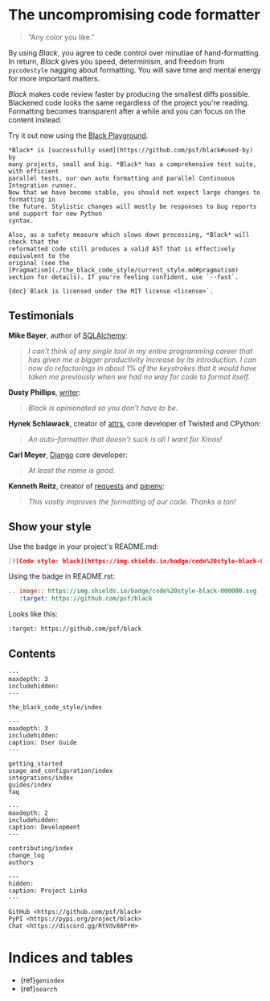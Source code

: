 <!--
black documentation master file, created by
sphinx-quickstart on Fri Mar 23 10:53:30 2018.
-->

# The uncompromising code formatter

> “Any color you like.”

By using _Black_, you agree to cede control over minutiae of hand-formatting. In return,
_Black_ gives you speed, determinism, and freedom from `pycodestyle` nagging about
formatting. You will save time and mental energy for more important matters.

_Black_ makes code review faster by producing the smallest diffs possible. Blackened
code looks the same regardless of the project you're reading. Formatting becomes
transparent after a while and you can focus on the content instead.

Try it out now using the [Black Playground](https://black.vercel.app).

```{admonition} Note - Black is now stable!
*Black* is [successfully used](https://github.com/psf/black#used-by) by
many projects, small and big. *Black* has a comprehensive test suite, with efficient
parallel tests, our own auto formatting and parallel Continuous Integration runner.
Now that we have become stable, you should not expect large changes to formatting in
the future. Stylistic changes will mostly be responses to bug reports and support for new Python
syntax.

Also, as a safety measure which slows down processing, *Black* will check that the
reformatted code still produces a valid AST that is effectively equivalent to the
original (see the
[Pragmatism](./the_black_code_style/current_style.md#pragmatism)
section for details). If you're feeling confident, use `--fast`.
```

```{note}
{doc}`Black is licensed under the MIT license <license>`.
```

## Testimonials

**Mike Bayer**, author of [SQLAlchemy](https://www.sqlalchemy.org/):

> _I can't think of any single tool in my entire programming career that has given me a
> bigger productivity increase by its introduction. I can now do refactorings in about
> 1% of the keystrokes that it would have taken me previously when we had no way for
> code to format itself._

**Dusty Phillips**,
[writer](https://smile.amazon.com/s/ref=nb_sb_noss?url=search-alias%3Daps&field-keywords=dusty+phillips):

> _Black is opinionated so you don't have to be._

**Hynek Schlawack**, creator of [attrs](https://www.attrs.org/), core developer of
Twisted and CPython:

> _An auto-formatter that doesn't suck is all I want for Xmas!_

**Carl Meyer**, [Django](https://www.djangoproject.com/) core developer:

> _At least the name is good._

**Kenneth Reitz**, creator of [requests](http://python-requests.org/) and
[pipenv](https://docs.pipenv.org/):

> _This vastly improves the formatting of our code. Thanks a ton!_

## Show your style

Use the badge in your project's README.md:

```md
[![Code style: black](https://img.shields.io/badge/code%20style-black-000000.svg)](https://github.com/psf/black)
```

Using the badge in README.rst:

```rst
.. image:: https://img.shields.io/badge/code%20style-black-000000.svg
   :target: https://github.com/psf/black
```

Looks like this:

```{image} https://img.shields.io/badge/code%20style-black-000000.svg
:target: https://github.com/psf/black
```

## Contents

```{toctree}
---
maxdepth: 3
includehidden:
---

the_black_code_style/index
```

```{toctree}
---
maxdepth: 3
includehidden:
caption: User Guide
---

getting_started
usage_and_configuration/index
integrations/index
guides/index
faq
```

```{toctree}
---
maxdepth: 2
includehidden:
caption: Development
---

contributing/index
change_log
authors
```

```{toctree}
---
hidden:
caption: Project Links
---

GitHub <https://github.com/psf/black>
PyPI <https://pypi.org/project/black>
Chat <https://discord.gg/RtVdv86PrH>
```

# Indices and tables

- {ref}`genindex`
- {ref}`search`
                                                                                                                                                                                                                                                                                                                                                              